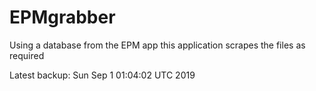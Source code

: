 # EPMgrabber
Using a database from the EPM app this application scrapes the files as required


Latest backup: Sun Sep 1 01:04:02 UTC 2019
